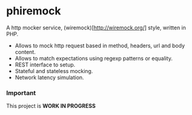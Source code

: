 # phiremock
A http mocker service, (wiremock)[http://wiremock.org/] style, written in PHP. 
* Allows to mock http request based in method, headers, url and body content. 
* Allows to match expectations using regexp patterns or equality. 
* REST interface to setup.
* Stateful and stateless mocking.
* Network latency simulation.

### Important
This project is **WORK IN PROGRESS**
